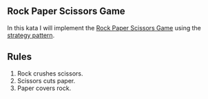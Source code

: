 ## Rock Paper Scissors Game

In this kata I will implement the [Rock Paper Scissors Game](https://en.wikipedia.org/wiki/Rock_paper_scissors)
using the [strategy pattern](https://en.wikipedia.org/wiki/Strategy_pattern).


## Rules

1. Rock crushes scissors.
2. Scissors cuts paper.
3. Paper covers rock.